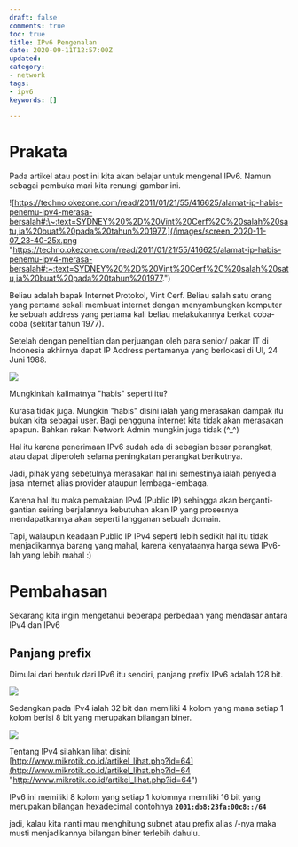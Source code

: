 ```yaml
---
draft: false
comments: true
toc: true
title: IPv6 Pengenalan
date: 2020-09-11T12:57:00Z
updated: 
category:
- network
tags:
- ipv6
keywords: []

---
```

# **Prakata**

Pada artikel atau post ini kita akan belajar untuk mengenal IPv6. Namun sebagai pembuka mari kita renungi gambar ini.

![https://techno.okezone.com/read/2011/01/21/55/416625/alamat-ip-habis-penemu-ipv4-merasa-bersalah#:\~:text=SYDNEY%20%2D%20Vint%20Cerf%2C%20salah%20satu,ia%20buat%20pada%20tahun%201977.](/images/screen_2020-11-07_23-40-25x.png "https://techno.okezone.com/read/2011/01/21/55/416625/alamat-ip-habis-penemu-ipv4-merasa-bersalah#:~:text=SYDNEY%20%2D%20Vint%20Cerf%2C%20salah%20satu,ia%20buat%20pada%20tahun%201977.")

Beliau adalah bapak Internet Protokol, Vint Cerf. Beliau salah satu orang yang pertama sekali membuat internet dengan menyambungkan komputer ke sebuah address yang pertama kali beliau melakukannya berkat coba-coba (sekitar tahun 1977).

 Setelah dengan penelitian dan perjuangan oleh para senior/ pakar IT di Indonesia akhirnya dapat IP Address pertamanya yang berlokasi di UI, 24 Juni 1988.

![](/images/screen_2020-11-08_00-01-43x.png)

Mungkinkah kalimatnya "habis" seperti itu?

Kurasa tidak juga. Mungkin "habis" disini ialah yang merasakan dampak itu bukan kita sebagai user. Bagi pengguna internet kita tidak akan merasakan apapun. Bahkan rekan Network Admin mungkin juga tidak (^_^)

Hal itu karena penerimaan IPv6 sudah ada di sebagian besar perangkat, atau dapat diperoleh selama peningkatan perangkat berikutnya.

Jadi, pihak yang sebetulnya merasakan hal ini semestinya ialah penyedia jasa internet alias provider ataupun lembaga-lembaga.

Karena hal itu maka pemakaian IPv4 (Public IP) sehingga akan berganti-gantian seiring berjalannya kebutuhan akan IP yang prosesnya mendapatkannya akan seperti langganan sebuah domain.

Tapi, walaupun keadaan Public IP IPv4 seperti lebih sedikit hal itu tidak menjadikannya barang yang mahal, karena kenyataanya harga sewa IPv6-lah yang lebih mahal :)

# **Pembahasan**

Sekarang kita ingin mengetahui beberapa perbedaan yang mendasar antara IPv4 dan IPv6

## Panjang prefix

Dimulai dari bentuk dari IPv6 itu sendiri, panjang prefix IPv6 adalah 128 bit.

![](https://res.cloudinary.com/bimagv/image/upload/v1599983691/2020-09/1_mambum.png)

Sedangkan pada IPv4 ialah 32 bit dan memiliki 4 kolom yang mana setiap 1 kolom berisi 8 bit yang merupakan bilangan biner.

![](https://res.cloudinary.com/bimagv/image/upload/v1599983691/2020-09/2_mtodbi.png)

Tentang IPv4 silahkan lihat disini: [http://www.mikrotik.co.id/artikel_lihat.php?id=64](http://www.mikrotik.co.id/artikel_lihat.php?id=64 "http://www.mikrotik.co.id/artikel_lihat.php?id=64")

IPv6 ini memiliki 8 kolom yang setiap 1 kolomnya memiliki 16 bit yang merupakan bilangan hexadecimal contohnya **`2001:db8:23fa:00c8::/64`**

jadi, kalau kita nanti mau menghitung subnet atau prefix alias /-nya maka musti menjadikannya bilangan biner terlebih dahulu.